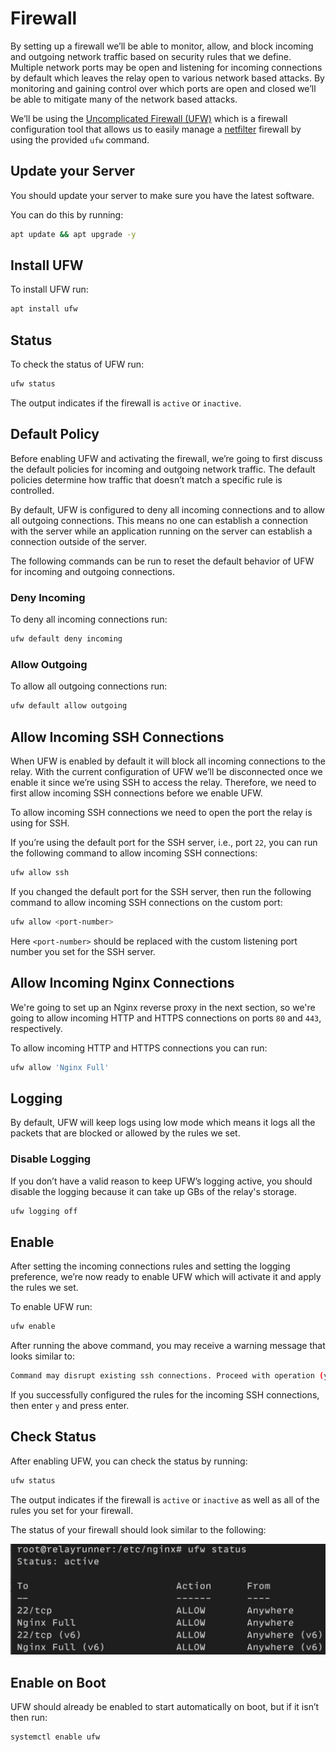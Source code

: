 # Firewall

By setting up a firewall we’ll be able to monitor, allow, and block incoming and outgoing network traffic based on security rules that we define. Multiple network ports may be open and listening for incoming connections by default which leaves the relay open to various network based attacks. By monitoring and gaining control over which ports are open and closed we’ll be able to mitigate many of the network based attacks.

We’ll be using the [Uncomplicated Firewall (UFW)](https://launchpad.net/ufw "Uncomplicated Firewall (UFW)") which is a firewall configuration tool that allows us to easily manage a [netfilter](https://www.netfilter.org/ "netfilter") firewall by using the provided `ufw` command.

## Update your Server

You should update your server to make sure you have the latest software.

You can do this by running:

```bash
apt update && apt upgrade -y
```

## Install UFW

To install UFW run:

```bash
apt install ufw
```

## Status

To check the status of UFW run:

```bash
ufw status
```

The output indicates if the firewall is `active` or `inactive`.

## Default Policy

Before enabling UFW and activating the firewall, we’re going to first discuss the default policies for incoming and outgoing network traffic. The default policies determine how traffic that doesn’t match a specific rule is controlled.

By default, UFW is configured to deny all incoming connections and to allow all outgoing connections. This means no one can establish a connection with the server while an application running on the server can establish a connection outside of the server.

The following commands can be run to reset the default behavior of UFW for incoming and outgoing connections.

### Deny Incoming

To deny all incoming connections run:

```bash
ufw default deny incoming
```

### Allow Outgoing

To allow all outgoing connections run:

```bash
ufw default allow outgoing
```

## Allow Incoming SSH Connections

When UFW is enabled by default it will block all incoming connections to the relay. With the current configuration of UFW we’ll be disconnected once we enable it since we’re using SSH to access the relay. Therefore, we need to first allow incoming SSH connections before we enable UFW.

To allow incoming SSH connections we need to open the port the relay is using for SSH.

If you’re using the default port for the SSH server, i.e., port `22`, you can run the following command to allow incoming SSH connections:

```bash
ufw allow ssh
```

If you changed the default port for the SSH server, then run the following command to allow incoming SSH connections on the custom port:

```bash
ufw allow <port-number>
```

Here `<port-number>` should be replaced with the custom listening port number you set for the SSH server.

## Allow Incoming Nginx Connections

We're going to set up an Nginx reverse proxy in the next section, so we're going to allow incoming HTTP and HTTPS connections on ports `80` and `443`, respectively.

To allow incoming HTTP and HTTPS connections you can run:

```bash
ufw allow 'Nginx Full'
```

## Logging

By default, UFW will keep logs using low mode which means it logs all the packets that are blocked or allowed by the rules we set.

### Disable Logging

If you don’t have a valid reason to keep UFW’s logging active, you should disable the logging because it can take up GBs of the relay's storage.

```bash
ufw logging off
```

## Enable

After setting the incoming connections rules and setting the logging preference, we’re now ready to enable UFW which will activate it and apply the rules we set.

To enable UFW run:

```bash
ufw enable
```

After running the above command, you may receive a warning message that looks similar to:

```bash
Command may disrupt existing ssh connections. Proceed with operation (y|n)?
```

If you successfully configured the rules for the incoming SSH connections, then enter `y` and press enter.

## Check Status

After enabling UFW, you can check the status by running:

```bash
ufw status
```

The output indicates if the firewall is `active` or `inactive` as well as all of the rules you set for your firewall.

The status of your firewall should look similar to the following:

![UFW Status](../images/ufw-status.png)

## Enable on Boot

UFW should already be enabled to start automatically on boot, but if it isn’t then run:

```bash
systemctl enable ufw
```
